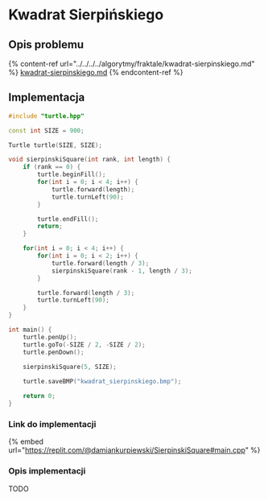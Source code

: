 # Kwadrat Sierpińskiego

## Opis problemu

{% content-ref url="../../../../algorytmy/fraktale/kwadrat-sierpinskiego.md" %}
[kwadrat-sierpinskiego.md](../../../../algorytmy/fraktale/kwadrat-sierpinskiego.md)
{% endcontent-ref %}

## Implementacja

```cpp
#include "turtle.hpp"

const int SIZE = 900;

Turtle turtle(SIZE, SIZE);

void sierpinskiSquare(int rank, int length) {
    if (rank == 0) {
        turtle.beginFill();
        for(int i = 0; i < 4; i++) {
            turtle.forward(length);
            turtle.turnLeft(90);
        }

        turtle.endFill();
        return;
    }

    for(int i = 0; i < 4; i++) {
        for(int i = 0; i < 2; i++) {
            turtle.forward(length / 3);
            sierpinskiSquare(rank - 1, length / 3);
        }

        turtle.forward(length / 3);
        turtle.turnLeft(90);
    }
}

int main() {
    turtle.penUp();
    turtle.goTo(-SIZE / 2, -SIZE / 2);
    turtle.penDown();

    sierpinskiSquare(5, SIZE);
    
    turtle.saveBMP("kwadrat_sierpinskiego.bmp");

    return 0;
} 
```

### Link do implementacji

{% embed url="https://replit.com/@damiankurpiewski/SierpinskiSquare#main.cpp" %}

### Opis implementacji

TODO
